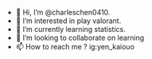 - 👋 Hi, I’m @charleschen0410.
- 👀 I’m interested in play valorant.
- 🌱 I’m currently learning statistics.
- 💞️ I’m looking to collaborate on learning
- 📫 How to reach me ? ig:yen_kaiouo

<!---
charleschen0410/charleschen0410 is a ✨ special ✨ repository because its `README.md` (this file) appears on your GitHub profile.
You can click the Preview link to take a look at your changes.
--->
